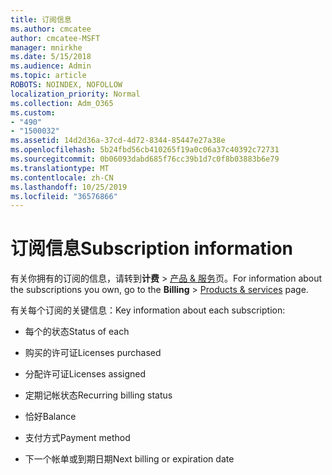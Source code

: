 ```yaml
---
title: 订阅信息
ms.author: cmcatee
author: cmcatee-MSFT
manager: mnirkhe
ms.date: 5/15/2018
ms.audience: Admin
ms.topic: article
ROBOTS: NOINDEX, NOFOLLOW
localization_priority: Normal
ms.collection: Adm_O365
ms.custom:
- "490"
- "1500032"
ms.assetid: 14d2d36a-37cd-4d72-8344-85447e27a38e
ms.openlocfilehash: 5b24fbd56cb410265f19a0c06a37c40392c72731
ms.sourcegitcommit: 0b06093dabd685f76cc39b1d7c0f8b03883b6e79
ms.translationtype: MT
ms.contentlocale: zh-CN
ms.lasthandoff: 10/25/2019
ms.locfileid: "36576866"
---
```

# <a name="subscription-information"></a><span data-ttu-id="ded06-102">订阅信息</span><span class="sxs-lookup"><span data-stu-id="ded06-102">Subscription information</span></span>

<span data-ttu-id="ded06-103">有关你拥有的订阅的信息，请转到**计费** \> [产品 & 服务](https://go.microsoft.com/fwlink/p/?linkid=842054)页。</span><span class="sxs-lookup"><span data-stu-id="ded06-103">For information about the subscriptions you own, go to the **Billing** \> [Products & services](https://go.microsoft.com/fwlink/p/?linkid=842054) page.</span></span>
  
<span data-ttu-id="ded06-104">有关每个订阅的关键信息：</span><span class="sxs-lookup"><span data-stu-id="ded06-104">Key information about each subscription:</span></span>
  
- <span data-ttu-id="ded06-105">每个的状态</span><span class="sxs-lookup"><span data-stu-id="ded06-105">Status of each</span></span>

- <span data-ttu-id="ded06-106">购买的许可证</span><span class="sxs-lookup"><span data-stu-id="ded06-106">Licenses purchased</span></span>

- <span data-ttu-id="ded06-107">分配许可证</span><span class="sxs-lookup"><span data-stu-id="ded06-107">Licenses assigned</span></span>

- <span data-ttu-id="ded06-108">定期记帐状态</span><span class="sxs-lookup"><span data-stu-id="ded06-108">Recurring billing status</span></span>

- <span data-ttu-id="ded06-109">恰好</span><span class="sxs-lookup"><span data-stu-id="ded06-109">Balance</span></span>

- <span data-ttu-id="ded06-110">支付方式</span><span class="sxs-lookup"><span data-stu-id="ded06-110">Payment method</span></span>

- <span data-ttu-id="ded06-111">下一个帐单或到期日期</span><span class="sxs-lookup"><span data-stu-id="ded06-111">Next billing or expiration date</span></span>